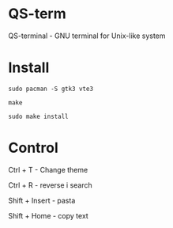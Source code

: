 # QS-term
QS-terminal - GNU terminal for Unix-like system
# Install
`sudo pacman -S gtk3 vte3`

`make`

`sudo make install`

# Control

Ctrl + T - Change theme

Ctrl + R - reverse i search

Shift + Insert - pasta

Shift + Home - copy text
